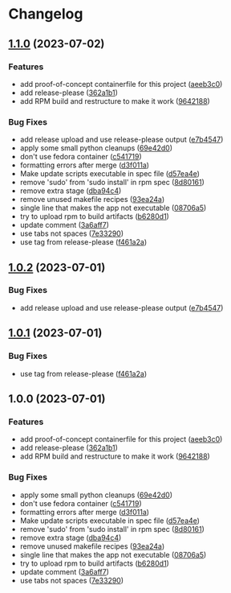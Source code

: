 # Changelog

## [1.1.0](https://github.com/akdev1l/ublue-update/compare/v1.0.2...v1.1.0) (2023-07-02)


### Features

* add proof-of-concept containerfile for this project ([aeeb3c0](https://github.com/akdev1l/ublue-update/commit/aeeb3c08e459488b7dbd4a9737a3fa25f7f3a92a))
* add release-please ([362a1b1](https://github.com/akdev1l/ublue-update/commit/362a1b1eefc3cf6ddcdc71f86eeffd5238abaad1))
* add RPM build and restructure to make it work ([9642188](https://github.com/akdev1l/ublue-update/commit/9642188e94a1d0c147b9b78efa37fba324eb23a3))


### Bug Fixes

* add release upload and use release-please output ([e7b4547](https://github.com/akdev1l/ublue-update/commit/e7b454742eaeb3fe16da28324a8daaf4a7787cc3))
* apply some small python cleanups ([69e42d0](https://github.com/akdev1l/ublue-update/commit/69e42d0c74a2d5f0a78881ca1fd9494bad39c919))
* don't use fedora container ([c541719](https://github.com/akdev1l/ublue-update/commit/c5417196251260c4335870ee023ffc81f07d6454))
* formatting errors after merge ([d3f011a](https://github.com/akdev1l/ublue-update/commit/d3f011ae4f46dce352ed46e61d20029845bd1fde))
* Make update scripts executable in spec file ([d57ea4e](https://github.com/akdev1l/ublue-update/commit/d57ea4ebbf080173d3cb9a56dbf89cd6bb1e11f5))
* remove 'sudo' from 'sudo install' in rpm spec ([8d80161](https://github.com/akdev1l/ublue-update/commit/8d801611a863338552a10047aa64cfb86be35b5f))
* remove extra stage ([dba94c4](https://github.com/akdev1l/ublue-update/commit/dba94c4b9454de9e1b9e72769a0b085fc3dc55a5))
* remove unused makefile recipes ([93ea24a](https://github.com/akdev1l/ublue-update/commit/93ea24a290aaae4e66bec1397655c67ffcf4cf12))
* single line that makes the app not executable ([08706a5](https://github.com/akdev1l/ublue-update/commit/08706a546b8199bcad6ee1a611185e1ed1a82729))
* try to upload rpm to build artifacts ([b6280d1](https://github.com/akdev1l/ublue-update/commit/b6280d12f3d1e07dbbf84a1f862af0c88bb62cb6))
* update comment ([3a6aff7](https://github.com/akdev1l/ublue-update/commit/3a6aff771def651f25fcbec6ff5504ae49666669))
* use tabs not spaces ([7e33290](https://github.com/akdev1l/ublue-update/commit/7e332909d7a9443a0ba895515ac71b6fa7d3a56b))
* use tag from release-please ([f461a2a](https://github.com/akdev1l/ublue-update/commit/f461a2a32b824ad75e185c494afe6fc2d218aa79))

## [1.0.2](https://github.com/akdev1l/ublue-update/compare/v1.0.1...v1.0.2) (2023-07-01)


### Bug Fixes

* add release upload and use release-please output ([e7b4547](https://github.com/akdev1l/ublue-update/commit/e7b454742eaeb3fe16da28324a8daaf4a7787cc3))

## [1.0.1](https://github.com/akdev1l/ublue-update/compare/v1.0.0...v1.0.1) (2023-07-01)


### Bug Fixes

* use tag from release-please ([f461a2a](https://github.com/akdev1l/ublue-update/commit/f461a2a32b824ad75e185c494afe6fc2d218aa79))

## 1.0.0 (2023-07-01)


### Features

* add proof-of-concept containerfile for this project ([aeeb3c0](https://github.com/akdev1l/ublue-update/commit/aeeb3c08e459488b7dbd4a9737a3fa25f7f3a92a))
* add release-please ([362a1b1](https://github.com/akdev1l/ublue-update/commit/362a1b1eefc3cf6ddcdc71f86eeffd5238abaad1))
* add RPM build and restructure to make it work ([9642188](https://github.com/akdev1l/ublue-update/commit/9642188e94a1d0c147b9b78efa37fba324eb23a3))


### Bug Fixes

* apply some small python cleanups ([69e42d0](https://github.com/akdev1l/ublue-update/commit/69e42d0c74a2d5f0a78881ca1fd9494bad39c919))
* don't use fedora container ([c541719](https://github.com/akdev1l/ublue-update/commit/c5417196251260c4335870ee023ffc81f07d6454))
* formatting errors after merge ([d3f011a](https://github.com/akdev1l/ublue-update/commit/d3f011ae4f46dce352ed46e61d20029845bd1fde))
* Make update scripts executable in spec file ([d57ea4e](https://github.com/akdev1l/ublue-update/commit/d57ea4ebbf080173d3cb9a56dbf89cd6bb1e11f5))
* remove 'sudo' from 'sudo install' in rpm spec ([8d80161](https://github.com/akdev1l/ublue-update/commit/8d801611a863338552a10047aa64cfb86be35b5f))
* remove extra stage ([dba94c4](https://github.com/akdev1l/ublue-update/commit/dba94c4b9454de9e1b9e72769a0b085fc3dc55a5))
* remove unused makefile recipes ([93ea24a](https://github.com/akdev1l/ublue-update/commit/93ea24a290aaae4e66bec1397655c67ffcf4cf12))
* single line that makes the app not executable ([08706a5](https://github.com/akdev1l/ublue-update/commit/08706a546b8199bcad6ee1a611185e1ed1a82729))
* try to upload rpm to build artifacts ([b6280d1](https://github.com/akdev1l/ublue-update/commit/b6280d12f3d1e07dbbf84a1f862af0c88bb62cb6))
* update comment ([3a6aff7](https://github.com/akdev1l/ublue-update/commit/3a6aff771def651f25fcbec6ff5504ae49666669))
* use tabs not spaces ([7e33290](https://github.com/akdev1l/ublue-update/commit/7e332909d7a9443a0ba895515ac71b6fa7d3a56b))
